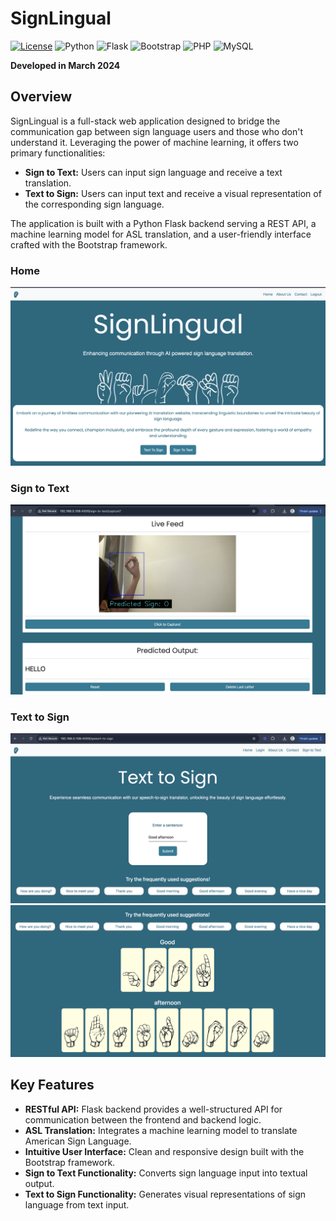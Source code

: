 # SignLingual

[![License](https://img.shields.io/badge/License-MIT-yellow.svg)](https://opensource.org/licenses/MIT)
![Python](https://img.shields.io/badge/Python-3.x-blue.svg)
![Flask](https://img.shields.io/badge/Flask-%23000000.svg?style=for-the-badge&logo=flask&logoColor=white)
![Bootstrap](https://img.shields.io/badge/Bootstrap-%23563D7C.svg?style=for-the-badge&logo=bootstrap&logoColor=white)
![PHP](https://img.shields.io/badge/PHP-%23777BB4.svg?style=for-the-badge&logo=php&logoColor=white)
![MySQL](https://img.shields.io/badge/MySQL-%234479A1.svg?style=for-the-badge&logo=mysql&logoColor=white)

**Developed in March 2024**

## Overview

SignLingual is a full-stack web application designed to bridge the communication gap between sign language users and those who don't understand it. Leveraging the power of machine learning, it offers two primary functionalities:

* **Sign to Text:** Users can input sign language and receive a text translation.
* **Text to Sign:** Users can input text and receive a visual representation of the corresponding sign language.

The application is built with a Python Flask backend serving a REST API, a machine learning model for ASL translation, and a user-friendly interface crafted with the Bootstrap framework.

### Home

![Homepage Screenshot](screenshots/homepage.png)

### Sign to Text

![Sign to Text Screenshot](screenshots/sign-to-text_pred.png)

### Text to Sign

![Text to Sign Screenshot](screenshots/text-to-sign.png)
![Text to Sign Prediction Screenshot](screenshots/text-to-sign-op.png)


## Key Features

* **RESTful API:** Flask backend provides a well-structured API for communication between the frontend and backend logic.
* **ASL Translation:** Integrates a machine learning model to translate American Sign Language.
* **Intuitive User Interface:** Clean and responsive design built with the Bootstrap framework.
* **Sign to Text Functionality:** Converts sign language input into textual output.
* **Text to Sign Functionality:** Generates visual representations of sign language from text input.
